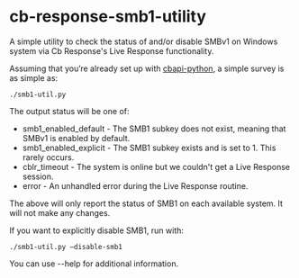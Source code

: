 # cb-response-smb1-utility
A simple utility to check the status of and/or disable SMBv1 on Windows system via Cb Response's Live Response functionality.

Assuming that you’re already set up with [cbapi-python](https://github.com/carbonblack/cbapi-python), a simple survey is as simple as:

    ./smb1-util.py 

The output status will be one of:
* smb1_enabled_default - The SMB1 subkey does not exist, meaning that SMBv1 is enabled by default. 
* smb1_enabled_explicit - The SMB1 subkey exists and is set to 1. This rarely occurs.
* cblr_timeout - The system is online but we couldn't get a Live Response session.
* error - An unhandled error during the Live Response routine.

The above will only report the status of SMB1 on each available system. It will not make any changes. 

If you want to explicitly disable SMB1, run with:

    ./smb1-util.py —disable-smb1

You can use --help for additional information.
